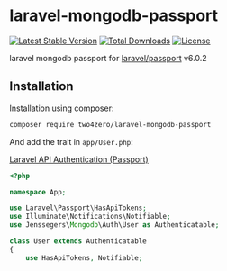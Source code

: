 laravel-mongodb-passport
===============

[![Latest Stable Version](https://poser.pugx.org/two4zero/laravel-mongodb-passport/v/stable)](https://packagist.org/packages/two4zero/laravel-mongodb-passport) [![Total Downloads](https://poser.pugx.org/two4zero/laravel-mongodb-passport/downloads)](https://packagist.org/packages/two4zero/laravel-mongodb-passport) [![License](https://poser.pugx.org/two4zero/laravel-mongodb-passport/license)](https://packagist.org/packages/two4zero/laravel-mongodb-passport)

laravel mongodb passport for [laravel/passport](https://github.com/laravel/passport) v6.0.2

Installation
------------

Installation using composer:

```sh
composer require two4zero/laravel-mongodb-passport
```

And add the trait in `app/User.php`:

[Laravel API Authentication (Passport)](https://laravel.com/docs/5.6/passport)

```php
<?php

namespace App;

use Laravel\Passport\HasApiTokens;
use Illuminate\Notifications\Notifiable;
use Jenssegers\Mongodb\Auth\User as Authenticatable;

class User extends Authenticatable
{
    use HasApiTokens, Notifiable;
```

